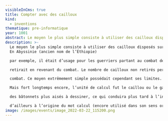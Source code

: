 ```yaml
---
visibleInCms: true
title: Compter avec des cailloux
kind:
  - inventions
thematique: pre-informatique
year: 1001
abstract: Le moyen le plus simple consiste à utiliser des cailloux disposés sur le sol.
description: >-
  Le moyen le plus simple consiste à utiliser des cailloux disposés sur le sol.
  En Abyssinie (ancien nom de l’Éthiopie)

  par exemple, il était d’usage pour les guerriers partant au combat de déposer un caillou sur un tas, caillou qu’il

  retirait en revenant du combat. Le nombre de cailloux non retirés permettait de déterminer le nombre de morts au

  combat. Ce moyen extrêmement simple possédait cependant ses limites. Il fallut compléter le dispositif.

  Mais fort longtemps encore, l’unité de calcul fut le caillou ou le galet, calculus en latin (même lorsqu’on lui substituait

  des bâtonnets plus aisés à dessiner, ce qui conduira plus tard à l’invention des chiffres écrits). Ce terme latin est

  d’ailleurs à l’origine du mot calcul (encore utilisé dans son sens originel en médecine).
image: /images/events/image_2022-03-22_115200.png
---
```

